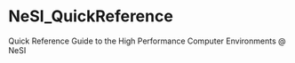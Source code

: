 NeSI_QuickReference
=======================

Quick Reference Guide to the High Performance Computer Environments @ NeSI
